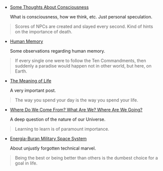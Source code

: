
* [Some Thoughts About Consciousness](mind.md)

  What is consciousness, how we think, etc. Just personal speculation.


> Scores of NPCs are created and slayed every second. Kind of hints on the importance of death.


* [Human Memory](memory.html)

  Some observations regarding human memory.


> If every single one were to follow the Ten Commandments, then suddenly a paradise would happen
> not in other world, but here, on Earth.


* [The Meaning of Life](motivation.html)
  
  A very important post.


> The way you spend your day is the way you spend your life.


* [Where Do We Come From? What Are We? Where Are We Going?](phylosophy.html)

  A deep question of the nature of our Universe.


> Learning to learn is of paramount importance.


* [Energia-Buran Military Space System](energia-buran.html)

  About unjustly forgotten technical marvel.


> Being the best or being better than others is the dumbest choice for a goal in life.

<div>
<style type="text/css">
  #main-menu-2 {
    background-color: #d3e4ff;
  }
</style>
</div>

